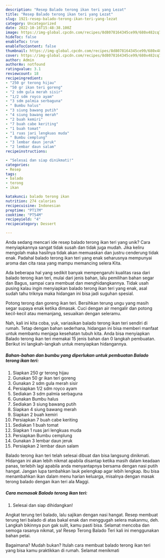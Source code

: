 ```yaml
---
description: "Resep Balado terong ikan teri yang Lezat"
title: "Resep Balado terong ikan teri yang Lezat"
slug: 1921-resep-balado-terong-ikan-teri-yang-lezat
category: Uncategorized
date: 2022-10-16T15:48:38.100Z
image: https://img-global.cpcdn.com/recipes/8d8078164345ce99/680x482cq70/balado-terong-ikan-teri-foto-resep-utama.jpg
hideToc: false
enableToc: true
enableTocContent: false
thumbnail: https://img-global.cpcdn.com/recipes/8d8078164345ce99/680x482cq70/balado-terong-ikan-teri-foto-resep-utama.jpg
cover: https://img-global.cpcdn.com/recipes/8d8078164345ce99/680x482cq70/balado-terong-ikan-teri-foto-resep-utama.jpg
author: Admin
authorAv: notfound
ratingvalue: 3.1
reviewcount: 18
recipeingredient:
- "250 gr terong hijau"
- "50 gr ikan teri goreng"
- "2 sdm gula merah sisir"
- "1/2 sdm royco ayam"
- "3 sdm palmia serbaguna"
- " Bumbu halus"
- "3 siung bawang putih"
- "4 siung bawang merah"
- "2 buah kemiri"
- "7 buah cabe keriting"
- "1 buah tomat"
- "1 ruas jari lengkuas muda"
- " Bumbu cemplung"
- "3 lembar daun jeruk"
- "2 lembar daun salam"
recipeinstructions:

- "Selesai dan siap dinikmati!"
categories:
- Resep
tags:
- balado
- terong
- ikan

katakunci: balado terong ikan 
nutrition: 274 calories
recipecuisine: Indonesian
preptime: "PT17M"
cooktime: "PT54M"
recipeyield: "4"
recipecategory: Dessert

---
```





Anda sedang mencari ide resep balado terong ikan teri yang unik? Cara menyiapkannya sangat tidak susah dan tidak juga mudah. Jika keliru mengolah maka hasilnya tidak akan memuaskan dan justru cenderung tidak enak. Padahal balado terong ikan teri yang enak seharusnya mempunyai aroma dan cita rasa yang mampu memancing selera Kita.





Ada beberapa hal yang sedikit banyak mempengaruhi kualitas rasa dari balado terong ikan teri, mulai dari jenis bahan, lalu pemilihan bahan segar dan Bagus, sampai cara membuat dan menghidangkannya. Tidak usah pusing kalau ingin menyiapkan balado terong ikan teri yang enak,      asal sudah tahu triknya maka hidangan ini bisa jadi suguhan spesial.














Potong terong dan goreng ikan teri. Bersihkan terung ungu yang masih segar supaya enak ketika dimasak. Cuci dengan air mengalir dan potong kecil-kecil atau memanjang, sesuaikan dengan seleramu.






Nah, kali ini kita coba, yuk, variasikan balado terong ikan teri sendiri di rumah. Tetap dengan bahan sederhana, hidangan ini bisa memberi manfaat untuk membantu menjaga kesehatan tubuh kita. Anda bisa menyiapkan Balado terong ikan teri memakai 15 jenis bahan dan 0 langkah pembuatan. Berikut ini langkah-langkah untuk menyiapkan hidangannya.

<!--inarticleads1-->

##### Bahan-bahan dan bumbu yang diperlukan untuk pembuatan Balado terong ikan teri:

1. Siapkan 250 gr terong hijau
1. Gunakan 50 gr ikan teri goreng
1. Gunakan 2 sdm gula merah sisir
1. Persiapkan 1/2 sdm royco ayam
1. Sediakan 3 sdm palmia serbaguna
1. Gunakan  Bumbu halus
1. Sediakan 3 siung bawang putih
1. Siapkan 4 siung bawang merah
1. Siapkan 2 buah kemiri
1. Persiapkan 7 buah cabe keriting
1. Sediakan 1 buah tomat
1. Siapkan 1 ruas jari lengkuas muda
1. Persiapkan  Bumbu cemplung
1. Gunakan 3 lembar daun jeruk
1. Persiapkan 2 lembar daun salam


Balado terong ikan teri telah selesai dibuat dan bisa langsung dinikmati. Hidangan ini akan lebih nikmat apabila disantap ketika masih dalam keadaan panas, terlebih lagi apabila anda menyantapnya bersama dengan nasi putih hangat. Jangan lupa tambahkan lauk pelengkap agar lebih lengkap. Ibu bisa menambahkan ikan dalam menu harian keluarga, misalnya dengan masak terong balado dengan ikan teri ala Maggi. 

<!--inarticleads2-->

##### Cara memasak Balado terong ikan teri:


1. Selesai dan siap dihidangkan!

Angkat terung teri balado, lalu sajikan dengan nasi hangat. Resep membuat terung teri balado di atas bakal enak dan menggugah selera makanmu, deh. Langkah bikinnya pun gak sulit, kamu pasti bisa. Selamat mencoba dan semoga rasanya nikmat, ya! Resep Terong Balado Teri kali ini menggunakan bahan petai. 

Bagaimana? Mudah bukan? Itulah cara membuat balado terong ikan teri yang bisa kamu praktikkan di rumah. Selamat menikmati
